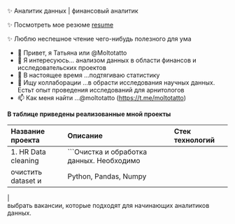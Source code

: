 ✨ Аналитик данных | финансовый аналитик  

✨ Посмотреть мое резюме [resume](https://docs.google.com/document/d/1dPsIcYRTzDHTLgkWEDVtsKrrgO6dSw_fzccNaqDNeMY/edit?usp=sharing)  

✨ Люблю неспешное чтение чего-нибудь полезного для ума

- 👋 Привет, я Татьяна или @Moltotatto
- 👀 Я интересуюсь... анализом данных в области финансов и исследовательских проектов 
- 🌱 В настоящее время ...подтягиваю статистику
- 💞️ Ищу коллаборации ...в обрасти исследования научных данных. Естьт опыт проведения исследований для арнитологов
- 📫 Как меня найти  ...@moltotatto (https://t.me/moltotatto)
  
**В таблице приведены реализованные мной проекты**
  
  |Название проекта   | Описание           |Стек технологий       |
  |:------------------|:-------------------|:---------------------|
  |1.	HR Data cleaning|```Очистка и обработка данных.  Необходимо
                        очистить dataset и |Python, Pandas, Numpy |
  |                    
                       выбрать вакансии,
                       которые подходят для
                       начинающих аналитиков данных.
  
